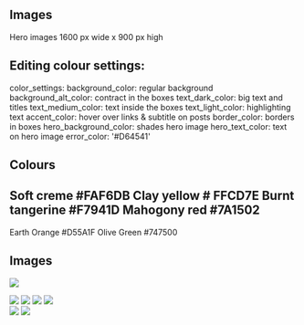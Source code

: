 
## Images

Hero images  1600 px wide x 900 px high

## Editing colour settings: 

color_settings:
  background_color: regular background
  background_alt_color: contract in the boxes
  text_dark_color: big text and titles
  text_medium_color: text inside the boxes
  text_light_color: highlighting text
  accent_color: hover over links & subtitle on posts
  border_color: borders in boxes
  hero_background_color: shades hero image
  hero_text_color: text on hero image
  error_color: '#D64541'
  
## Colours

Soft creme #FAF6DB
Clay yellow # FFCD7E
Burnt tangerine #F7941D
Mahogony red #7A1502
-
Earth Orange #D55A1F
Olive Green #747500

## Images

![](/images/demo/image.jpg)

<div class="gallery" data-columns="3">
	<img src="/images/demo/demo-portrait.jpg">
	<img src="/images/demo/demo-landscape.jpg">
	<img src="/images/demo/demo-square.jpg">
	<img src="/images/demo/demo-landscape-2.jpg">
</div>


<div class="gallery" data-columns="1">
	<img src="/images/demo/demo-landscape.jpg">
	<img src="/images/demo/demo-landscape-2.jpg">
</div>

